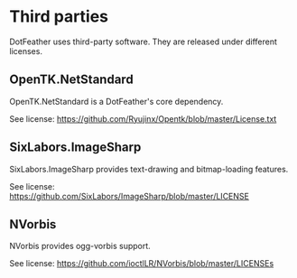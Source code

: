 # Third parties

DotFeather uses third-party software. They are released under different licenses.

## OpenTK.NetStandard

OpenTK.NetStandard is a DotFeather's core dependency.

See license: https://github.com/Ryujinx/Opentk/blob/master/License.txt

## SixLabors.ImageSharp

SixLabors.ImageSharp provides text-drawing and bitmap-loading features.

See license: https://github.com/SixLabors/ImageSharp/blob/master/LICENSE

## NVorbis

NVorbis provides ogg-vorbis support.

See license: https://github.com/ioctlLR/NVorbis/blob/master/LICENSEs